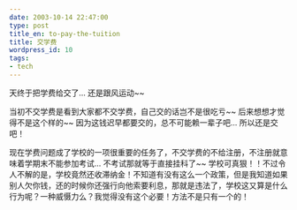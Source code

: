 ```yaml
---
date: 2003-10-14 22:47:00
type: post
title_en: to-pay-the-tuition
title: 交学费
wordpress_id: 10
tags:
- tech
---
```


天终于把学费给交了... 还是跟风运动~~

当初不交学费是看到大家都不交学费，自己交的话岂不是很吃亏~~ 后来想想才觉得不是这个样的~~ 因为这钱迟早都要交的，总不可能赖一辈子吧... 所以还是交吧！

现在学费问题成了学校的一项很重要的任务了，不交学费的不给注册，不注册就意味着学期末不能参加考试... 不考试那就等于直接挂科了~~ 学校可真狠！！不过令人不解的是，学校竟然还收滞纳金！不知道有没有这么一个政策，但是我知道如果别人欠你钱，还的时候你还强行向他索要利息，那就是违法了，学校这又算是什么行为呢？一种威慑力么？我觉得没有这个必要！方法不是只有一个的！




